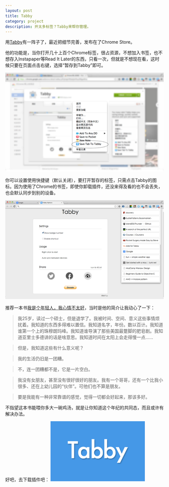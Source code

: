 ```yaml
---
layout: post
title: Tabby
category: project
description: 开太多标签？Tabby来帮你管理。
---
```


用[Tabby][Tabby]有一阵子了，最近把细节完善，发布在了Chrome Store。

他的功能是，当你打开几十上百个Chrome标签，很占资源，不想加入书签，也不想存入Instapaper等Read It Later的东西，只看一次，但就是不想现在看，这时候只要在页面点击右键，选择“暂存到Tabby”即可。

<a href="https://chrome.google.com/webstore/detail/tabby/pifnjkdglcfkfpdjdolfacpfdlgpdkhp" title="Tabby" target="_blank"><img src="/images/other/Tabby-pro1.png" alt="Tabby"></a>

你可以设置使用快捷键（默认关闭），要打开暂存的标签，只需点击Tabby的图标。因为使用了Chrome的书签，即使你卸载插件，还没来得及看的也不会丢失，也会默认同步到别的设备。

<a href="https://chrome.google.com/webstore/detail/tabby/pifnjkdglcfkfpdjdolfacpfdlgpdkhp" title="Tabby" target="_blank"><img src="/images/other/Tabby-pro2.png" alt="Tabby" ></a>

推荐一本书[我是个年轻人，我心情不太好][young]，当时是他的简介让我动心了一下：

>我25岁，读过一个硕士，但是退学了。我被时间、空间、意义这些事情烦扰着。我知道的东西多得难以置信。我知道名字，年份。数以百计。我知道谁第一个上的珠穆朗玛峰。我知道谁导演了那些美国最蹩脚的肥皂剧。我知道亚里士多德讲的话是啥意思。我知道时间在太阳上会走得慢一点……

>但是，我知道这些有什么意义呢？

>我的生活仍旧是一团糟。

>不，连一团糟都不是，它是一片空白。

>我没有女朋友，甚至没有很好很好的朋友。我有一个哥哥，还有一个比我小很多、还在上幼儿园的“伙伴”。可他们也不算是朋友。

>要是我能有一种非常靠谱的感觉，觉得一切都会好起来，那该多好。

不指望这本书能喂你多大一碗鸡汤，就是让你知道这个年纪的共同态，而且或许有解决办法。

好吧，去下载插件吧：
<a href="https://chrome.google.com/webstore/detail/tabby/pifnjkdglcfkfpdjdolfacpfdlgpdkhp" title="Tabby" target="_blank"><img src="/images/other/Tabby-440.png" alt="Tabby" width="300"></a>


[Tabby]:    https://chrome.google.com/webstore/detail/tabby/pifnjkdglcfkfpdjdolfacpfdlgpdkhp "Tabby"
[young]:    http://read.douban.com/ebook/709141/?referral_code=e6acsgl3 "我是个年轻人，我心情不太好"

